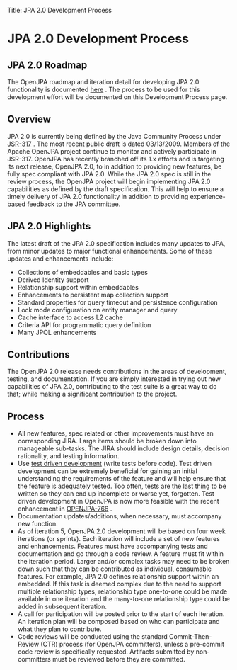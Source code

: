 Title: JPA 2.0 Development Process

<a name="JPA2.0DevelopmentProcess-JPA2.0DevelopmentProcess"></a>

# JPA 2.0 Development Process 

<a name="JPA2.0DevelopmentProcess-JPA2.0Roadmap"></a>

## JPA 2.0 Roadmap
The OpenJPA roadmap and iteration detail for developing JPA 2.0
functionality is documented [here](jpa-2.0-roadmap.html)
.  The process to be used for this development effort will be documented on
this Development Process page.

<a name="JPA2.0DevelopmentProcess-Overview"></a>

## Overview
JPA 2.0 is currently being defined by the Java Community Process under [JSR-317](http://jcp.org/en/jsr/detail?id=317)
.  The most recent public draft is dated 03/13/2009.  Members of the Apache
OpenJPA project continue to monitor and actively participate in JSR-317. 
OpenJPA has recently branched off its 1.x efforts and is targeting its next
release, OpenJPA 2.0, to in addition to providing new features, be fully
spec compliant with JPA 2.0.  While the JPA 2.0 spec is still in the review
process, the OpenJPA project will begin implementing JPA 2.0 capabilities
as defined by the draft specification.	This will help to ensure a timely
delivery of JPA 2.0 functionality in addition to providing experience-based
feedback to the JPA committee.

<a name="JPA2.0DevelopmentProcess-JPA2.0Highlights"></a>

## JPA 2.0 Highlights
The latest draft of the JPA 2.0 specification includes many updates to JPA,
from minor updates to major functional enhancements.  Some of these updates
and enhancements include:

* Collections of embeddables and basic types
* Derived Identity support
* Relationship support within embeddables
* Enhancements to persistent map collection support
* Standard properties for query timeout and persistence configuration
* Lock mode configuration on entity manager and query
* Cache interface to access L2 cache
* Criteria API for programmatic query definition
* Many JPQL enhancements


<a name="JPA2.0DevelopmentProcess-Contributions"></a>

## Contributions
The OpenJPA 2.0 release needs contributions in the areas of development,
testing, and documentation.  If you are simply interested in trying out new
capabilities of JPA 2.0, contributing to the test suite is a great way to
do that; while making a significant contribution to the project.

<a name="JPA2.0DevelopmentProcess-Process"></a>

## Process

* All new features, spec related or other improvements must have an
corresponding JIRA.  Large items should be broken down into manageable
sub-tasks.  The JIRA should include design details, decision rationality,
and testing information.
* Use [test driven development](http://en.wikipedia.org/wiki/Test-driven_development)
 (write tests before code).  Test driven development can be extremely
beneficial for gaining an initial understanding the requirements of the
feature and will help ensure that the feature is adequately tested.  Too
often, tests are the last thing to be written so they can end up incomplete
or worse yet, forgotten.  Test driven development in OpenJPA is now more
feasible with the recent enhancement in [OPENJPA-766](https://issues.apache.org/jira/browse/OPENJPA-766)
.
* Documentation updates/additions, when necessary, must accompany new
function.
* As of iteration 5, OpenJPA 2.0 development will be based on four week
iterations (or sprints).  Each iteration will include a set of new features
and enhancements.  Features must have accompanying tests and documentation
and go through a code review.  A feature must fit within the iteration
period.  Larger and/or complex tasks may need to be broken down such that
they can be contributed as individual, consumable features. For example,
JPA 2.0 defines relationship support within an embedded.  If this task is
deemed complex due to the need to support multiple relationship types,
relationship type one-to-one could be made available in one iteration and
the many-to-one relationship type could be added in subsequent iteration.
* A call for participation will be posted prior to the start of each
iteration.  An iteration plan will be composed based on who can participate
and what they plan to contribute.
* Code reviews will be conducted using the standard Commit-Then-Review
(CTR) process (for OpenJPA committers), unless a pre-commit code review is
specifically requested.  Artifacts submitted by non-committers must be
reviewed before they are committed.
